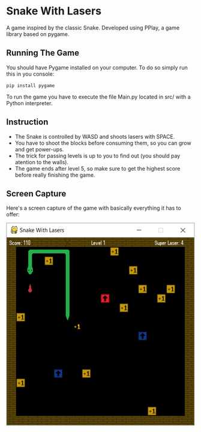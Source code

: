 # Snake With Lasers

A game inspired by the classic Snake. Developed using PPlay, a game library based on pygame.

## Running The Game

You should have Pygame installed on your computer. To do so simply run this in you console:
```
pip install pygame
```
To run the game you have to execute the file Main.py located in src/ with a Python interpreter.

## Instruction

* The Snake is controlled by WASD and shoots lasers with SPACE.
* You have to shoot the blocks before consuming them, so you can grow and get power-ups.
* The trick for passing levels is up to you to find out (you should pay atention to the walls).
* The game ends after level 5, so make sure to get the highest score before really finishing the game.

## Screen Capture

Here's a screen capture of the game with basically everything it has to offer:

![Screen Capture](/img/readme/screen_capture.png)
